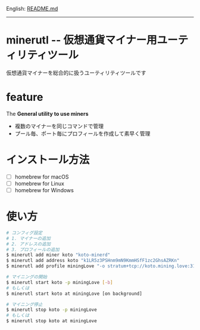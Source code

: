 English: [README.md](README.md)

---

# minerutl -- 仮想通貨マイナー用ユーティリティツール

仮想通貨マイナーを総合的に扱うユーティリティツールです

# feature

  The **General utility to use miners**

  - 複数のマイナーを同じコマンドで管理
  - プール毎、ポート毎にプロフィールを作成して素早く管理

# インストール方法

  - [ ] homebrew for macOS
  - [ ] homebrew for Linux
  - [ ] homebrew for Windows

# 使い方


  ```bash
  # コンフィグ設定
  # 1. マイナーの追加
  # 2. アドレスの追加
  # 3. プロフィールの追加
  $ minerutl add miner koto "koto-minerd"
  $ minerutl add address koto "k1LR5z3PSHnm9mN9KmmHSfF1zc2GhsAZRKn"
  $ minerutl add profile miningLove "-o stratum+tcp://koto.mining.love:3101 -u <koto/address>"

  # マイニングの開始
  $ minerutl start koto -p miningLove [-b]
  # もしくは
  $ minerutl start koto at miningLove [on background]

  # マイニング停止
  $ minerutl stop koto -p miningLove
  # もしくは
  $ minerutl stop koto at miningLove
  ```
